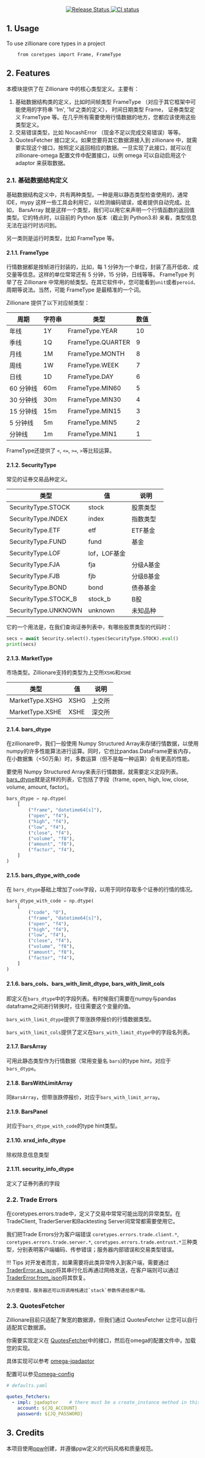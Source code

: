 
<p align="center">
<a href="https://pypi.python.org/pypi/zillionare_core_types">
    <img src="https://img.shields.io/pypi/v/zillionare_core_types.svg"
        alt = "Release Status">
</a>
<a href="#">
    <img src="https://github.com/zillionare/core-types/actions/workflows/release.yml/badge.svg" alt="CI status"/>
</a>
</p>

## 1. Usage
To use zillionare core types in a project

```
    from coretypes import Frame, FrameType
```

## 2. Features

本模块提供了在 Zillionare 中的核心类型定义。主要有：

1. 基础数据结构类的定义，比如时间帧类型 FrameType （对应于其它框架中可能使用的字符串 '1m', '1d'之类的定义）， 时间日期类型 Frame， 证券类型定义 FrameType 等。在几乎所有需要使用行情数据的地方，您都应该使用这些类型定义。
2. 交易错误类型，比如 NocashError （现金不足以完成交易错误）等等。
3. QuotesFetcher 接口定义。如果您要将其它数据源接入到 zillionare 中，就需要实现这个接口，按照定义返回相应的数据。一旦实现了此接口，就可以在 zillionare-omega 配置文件中配置接口，以例 omega 可以自动启用这个 adaptor 来获取数据。

### 2.1. 基础数据结构定义

基础数据结构定义中，共有两种类型。一种是用以静态类型检查使用的，通常 IDE，mypy 这样一些工具会利用它，以检测编码错误，或者提供自动完成。比如， BarsArray 就是这样一个类型，我们可以用它来声明一个行情函数的返回值类型。它的特点时，以目前的 Python 版本（截止到 Python3.8) 来看，类型信息无法在运行时访问到。

另一类则是运行时类型，比如 FrameType 等。

#### 2.1.1. FrameType
行情数据都是按帧进行封装的，比如，每 1 分钟为一个单位，封装了高开低收、成交量等信息。这样的单位常常还有 5 分钟，15 分钟，日线等等。 FrameType 列举了在 Zillionare 中常用的帧类型。在其它软件中，您可能看到`unit`或者`peroid`、周期等说法。当然，可能 FrameType 是最精准的一个词。

Zillionare 提供了以下对应帧类型：

| 周期      | 字符串 | 类型              | 数值 |
| --------- | ------ | ----------------- | ---- |
| 年线      | 1Y     | FrameType.YEAR    | 10   |
| 季线      | 1Q     | FrameType.QUARTER | 9    |
| 月线      | 1M     | FrameType.MONTH   | 8    |
| 周线      | 1W     | FrameType.WEEK    | 7    |
| 日线      | 1D     | FrameType.DAY     | 6    |
| 60 分钟线 | 60m    | FrameType.MIN60   | 5    |
| 30 分钟线 | 30m    | FrameType.MIN30   | 4    |
| 15 分钟线 | 15m    | FrameType.MIN15   | 3    |
| 5 分钟线  | 5m     | FrameType.MIN5    | 2    |
| 分钟线    | 1m     | FrameType.MIN1    | 1    |


FrameType还提供了 `<`, `<=`, `>=`, `>`等比较运算。

#### 2.1.2. SecurityType
常见的证券交易品种定义。

| 类型                 | 值           | 说明      |
| -------------------- | ------------ | --------- |
| SecurityType.STOCK   | stock        | 股票类型  |
| SecurityType.INDEX   | index        | 指数类型  |
| SecurityType.ETF     | etf          | ETF基金   |
| SecurityType.FUND    | fund         | 基金      |
| SecurityType.LOF     | lof，LOF基金 |           |
| SecurityType.FJA     | fja          | 分级A基金 |
| SecurityType.FJB     | fjb          | 分级B基金 |
| SecurityType.BOND    | bond         | 债券基金  |
| SecurityType.STOCK_B | stock_b      | B股       |
| SecurityType.UNKNOWN | unknown      | 未知品种  |

它的一个用法是，在我们查询证券列表中，有哪些股票类型的代码时：

```python
secs = await Security.select().types(SecurityType.STOCK).eval()
print(secs)
```

#### 2.1.3. MarketType

市场类型。Zillionare支持的类型为上交所`XSHG`和`XSHE`

| 类型            | 值   | 说明   |
| --------------- | ---- | ------ |
| MarketType.XSHG | XSHG | 上交所 |
| MarketType.XSHE | XSHE | 深交所 |

#### 2.1.4. bars_dtype
在zillionare中，我们一般使用 Numpy Structured Array来存储行情数据，以使用numpy的许多性能算法进行运算。同时，它也比pandas.DataFrame更省内存，在小数据集（<50万条）时，多数运算（但不是每一种运算）会有更高的性能。

要使用 Numpy Structured Array来表示行情数据，就需要定义定段列表。 [bars_dtype](api/#coretypes.types.bars_dtype)就是这样的列表，它包括了字段（frame, open, high, low, close, volume, amount, factor)。

```python
bars_dtype = np.dtype(
    [
        ("frame", "datetime64[s]"),
        ("open", "f4"),
        ("high", "f4"),
        ("low", "f4"),
        ("close", "f4"),
        ("volume", "f8"),
        ("amount", "f8"),
        ("factor", "f4"),
    ]
)
```

#### 2.1.5. bars_dtype_with_code

在 `bars_dtype`基础上增加了`code`字段，以用于同时存取多个证券的行情的情况。

```python
bars_dtype_with_code = np.dtype(
    [
        ("code", "O"),
        ("frame", "datetime64[s]"),
        ("open", "f4"),
        ("high", "f4"),
        ("low", "f4"),
        ("close", "f4"),
        ("volume", "f8"),
        ("amount", "f8"),
        ("factor", "f4"),
    ]
)
```

#### 2.1.6. bars_cols、bars_with_limit_dtype, bars_with_limit_cols

即定义在`bars_dtype`中的字段列表。有时候我们需要在numpy与pandas dataframe之间进行转换时，往往需要这个变量的值。

`bars_with_limit_dtype`提供了带涨跌停报价的行情数据类型。

`bars_with_limit_cols`提供了定义在`bars_with_limit_dtype`中的字段名列表。

#### 2.1.7. BarsArray
可用此静态类型作为行情数据（常用变量名 `bars`)的type hint，对应于`bars_dtype`。

#### 2.1.8. BarsWithLimitArray
同`BarsArray`，但带涨跌停报价，对应于`bars_with_limit_array`。

#### 2.1.9. BarsPanel
对应于`bars_dtype_with_code`的type hint类型。

#### 2.1.10. xrxd_info_dtype
除权除息信息类型

#### 2.1.11. security_info_dtype
定义了证券列表的字段

### 2.2. Trade Errors

在coretypes.errors.trade中，定义了交易中常常可能出现的异常类型。在TradeClient, TraderServer和Backtesting Server间常常都需要使用它。

我们把Trade Errors分为客户端错误 `coretypes.errors.trade.client.*`, `coretypes.errors.trade.server.*`, `coretypes.errors.trade.entrust.*`三种类型，分别表明客户端编码、传参错误；服务器内部错误和交易类型错误。

!!! Tips
    对开发者而言，如果需要将此类异常传入到客户端，需要通过 [TraderError.as_json](api/#coretypes.errors.trade.base.TradeError.as_json)将其串行化后再通过网络发送，在客户端则可以通过[TraderError.from_json](api/#coretypes.errors.trade.base.TradeError.from_json)将其恢复。

    为方便查错，服务器还可以将调用栈通过`stack`参数传递给客户端。

### 2.3. QuotesFetcher

Zillionare目前只适配了聚宽的数据源，但我们通过 QuotesFetcher 让您可以自行适配其它数据源。

你需要实现定义在 [QuotesFetcher](/api/#coretypes.quote_fetcher.QuotesFetcher)中的接口，然后在omega的配置文件中，加载您的实现。

具体实现可以参考 [omega-jqadaptor](https://github.com/zillionare/omega_jqadaptor)

配置可以参见[omega-config](https://github.com/zillionare/omega/blob/master/omega/config/defaults.yaml)

```yaml
# defaults.yaml

quotes_fetchers:
  - impl: jqadaptor    # there must be a create_instance method in this module
    account: ${JQ_ACCOUNT}
    password: ${JQ_PASSWORD}
```

## 3. Credits

本项目使用[ppw](https://zillionare.github.io/python-project-wizard/)创建，并遵循ppw定义的代码风格和质量规范。
